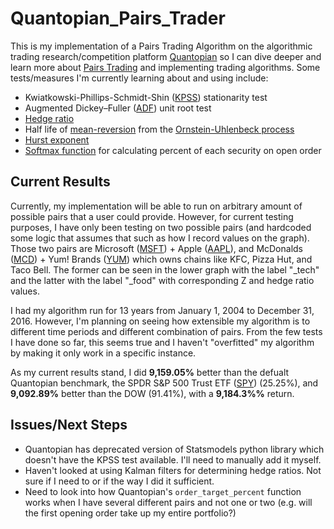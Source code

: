 # Quantopian_Pairs_Trader
This is my implementation of a Pairs Trading Algorithm on the algorithmic trading research/competition platform [Quantopian](https://www.quantopian.com/home) so I can dive deeper and learn more about [Pairs Trading](http://www.investopedia.com/university/guide-pairs-trading/) and implementing trading algorithms. Some tests/measures I'm currently learning about and using include:

* Kwiatkowski-Phillips-Schmidt-Shin ([KPSS](https://en.wikipedia.org/wiki/KPSS_test)) stationarity test
* Augmented Dickey–Fuller ([ADF](https://en.wikipedia.org/wiki/Augmented_Dickey%E2%80%93Fuller_test)) unit root test
* [Hedge ratio](http://www.investopedia.com/terms/h/hedgeratio.asp)
* Half life of [mean-reversion](http://www.investopedia.com/terms/m/meanreversion.asp) from the [Ornstein-Uhlenbeck process](https://en.wikipedia.org/wiki/Ornstein%E2%80%93Uhlenbeck_process)
* [Hurst exponent](https://en.wikipedia.org/wiki/Hurst_exponent)
* [Softmax function](https://en.wikipedia.org/wiki/Softmax_function) for calculating percent of each security on open order

## Current Results
Currently, my implementation will be able to run on arbitrary amount of possible pairs that a user could provide. However, for current testing purposes, I have only been testing on two possible pairs (and hardcoded some logic that assumes that such as how I record values on the graph). Those two pairs are Microsoft ([MSFT](http://www.google.ca/finance?q=MSFT&ei=FD-ZWcHDKNHejAHt4p-IBA)) + Apple ([AAPL](http://www.google.ca/finance?q=AAPL&ei=-T6ZWaGkKIaO2AbyxbCIBQ)), and McDonalds ([MCD](http://www.google.ca/finance?q=MCD&ei=LT-ZWbHmLIaO2AbyxbCIBQ)) + Yum! Brands ([YUM](http://www.google.ca/finance?q=YUM&ei=PT-ZWcnHCsK42Aac35GoCQ)) which owns chains like KFC, Pizza Hut, and Taco Bell. The former can be seen in the lower graph with the label "\_tech" and the latter with the label "\_food" with corresponding Z and hedge ratio values.

I had my algorithm run for 13 years from January 1, 2004 to December 31, 2016. However, I'm planning on seeing how extensible my algorithm is to different time periods and different combination of pairs. From the few tests I have done so far, this seems true and I haven't "overfitted" my algorithm by making it only work in a specific instance.

As my current results stand, I did **9,159.05%** better than the defualt Quantopian benchmark, the SPDR S&P 500 Trust ETF ([SPY](http://www.google.ca/finance?q=SPY&ei=7z6ZWYiaLo2gjAGFs4OYAg)) (25.25%), and **9,092.89%** better than the DOW (91.41%), with a **9,184.3%%** return.

## Issues/Next Steps
* Quantopian has deprecated version of Statsmodels python library which doesn't have the KPSS test available. I'll need to manually add it myself.
* Haven't looked at using Kalman filters for determining hedge ratios. Not sure if I need to or if the way I did it sufficient.
* Need to look into how Quantopian's `order_target_percent` function works when I have several different pairs and not one or two (e.g. will the first opening order take up my entire portfolio?) 